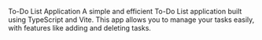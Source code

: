 To-Do List Application
A simple and efficient To-Do List application built using TypeScript and Vite. This app allows you to manage your tasks easily, with features like adding and deleting tasks.
